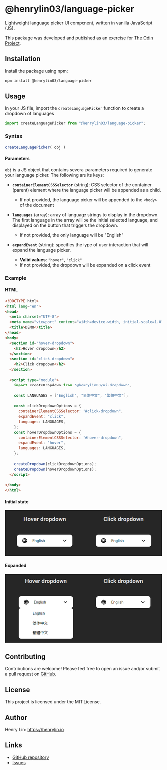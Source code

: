 # @henrylin03/language-picker

Lightweight language picker UI component, written in vanilla JavaScript (JS).

This package was developed and published as an exercise for [The Odin Project](https://www.theodinproject.com/lessons/node-path-javascript-dynamic-user-interface-interactions).

## Installation

Install the package using npm:

```bash
npm install @henrylin03/language-picker
```

## Usage

In your JS file, import the `createLanguagePicker` function to create a dropdown of languages

```js
import createLanguagePicker from "@henrylin03/language-picker";
```

### Syntax

```js
createLanguagePicker( obj )
```

#### Parameters

`obj` is a JS object that contains several parameters required to generate your language picker. The following are its keys:

* **`containerElementCSSSelector`** (string): CSS selector of the container (parent) element where the language picker will be appended as a child.

  * If not provided, the language picker will be appended to the `<body>` of the document

* **`languages`** (array): array of language strings to display in the dropdown. The first language in the array will be the initial selected language, and displayed on the button that triggers the dropdown.

  * If not provided, the only language will be "English"

* **`expandEvent`** (string): specifies the type of user interaction that will expand the language picker.

  * **Valid values**: `"hover"`, `"click"`
  * If not provided, the dropdown will be expanded on a click event

### Example

#### HTML

```html
<!DOCTYPE html>
<html lang="en">
<head>
  <meta charset="UTF-8">
  <meta name="viewport" content="width=device-width, initial-scale=1.0">
  <title>DEMO</title>
</head>
<body>
  <section id="hover-dropdown">
    <h2>Hover dropdown</h2>
  </section>
  <section id="click-dropdown">
    <h2>Click dropdown</h2>
  </section>
  
  <script type="module">
    import createDropdown from '@henrylin03/ui-dropdown';

    const LANGUAGES = ["English", "简体中文", "繁體中文"];

    const clickDropdownOptions = {
      containerElementCSSSelector: "#click-dropdown",
      expandEvent: "click",
      languages: LANGUAGES,
    };
    const hoverDropdownOptions = {
      containerElementCSSSelector: "#hover-dropdown",
      expandEvent: "hover",
      languages: LANGUAGES,
    };

    createDropdown(clickDropdownOptions);
    createDropdown(hoverDropdownOptions);
  </script>

</body>
</html>
```

#### Initial state

![Example dropdowns not expanded](./docs/not-expanded.png)

#### Expanded

![Example dropdowns expanded](./docs/expanded.png)

## Contributing

Contributions are welcome! Please feel free to open an issue and/or submit a pull request on [GitHub](https://github.com/henrylin03/language-picker).

## License

This project is licensed under the MIT License.

## Author

Henry Lin: <https://henrylin.io>

## Links

* [GitHub repository](https://github.com/henrylin03/language-picker)
* [Issues](https://github.com/henrylin03/language-picker/issues)
